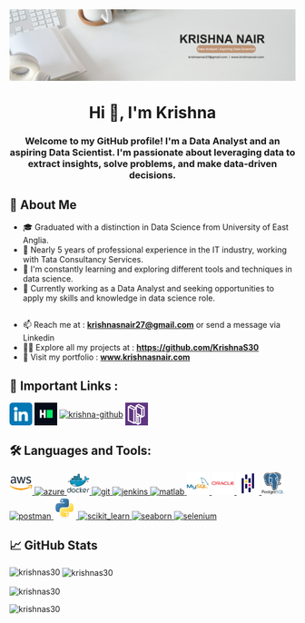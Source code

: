 <picture>
 <img align="center" src="https://github.com/KrishnaS30/images/blob/main/krish_github.png"  >
</picture>



<h1 align="center">Hi 👋, I'm Krishna</h1>
<h3 align="center">Welcome to my GitHub profile! I'm a Data Analyst and an aspiring Data Scientist. I'm passionate about leveraging data to extract insights, solve problems, and make data-driven decisions.</h3>

## 🚀 About Me
- 🎓 Graduated with a distinction in Data Science from University of East Anglia.
- 🏢 Nearly 5 years of professional experience in the IT industry, working with Tata Consultancy Services.
- 🌱 I'm constantly learning and exploring different tools and techniques in data science. 
- 💼 Currently working as a Data Analyst and seeking opportunities to apply my skills and knowledge in data science role.

<!---

- 🔭 I’m currently working on ...
- 🌱 I’m currently learning ...
- 🤔 I’m looking for help with ...

- --> 
##  
- 📫 Reach me at : **krishnasnair27@gmail.com** or send a message via Linkedin
- 👨‍💻 Explore all my projects at : **https://github.com/KrishnaS30**
- 🔗 Visit my portfolio : **www.krishnasnair.com**

<!--- 
- 📝 Check out my Tech blogs :
- 💬 Ask me about **Data Science and related technologies**

-->
## 🔗 Important Links  :
<p align="left">
<a href="https://linkedin.com/in/krishna-s-nair/" target="blank"><img align="center" src="https://github.com/KrishnaS30/images/blob/main/linkedin.png" alt="https:krishna-linkedin" height="40" width="40" /></a>
<a href="https://www.hackerrank.com/krishnasnair27/" target="blank"><img align="center" src="https://github.com/KrishnaS30/images/blob/main/hackerrank.png" alt="krishna-hackerrank" height="40" width="40" /></a> 
<a href="https://github.com/KrishnaS30/" target="blank"><img align="center" src="https://raw.githubusercontent.com/rahuldkjain/github-profile-readme-generator/master/src/images/icons/Social/github.svg" alt="krishna-github" height="40" width="40" /></a>
<a href="https://krishnasnair.com/" target="blank"><img align="center" src="https://github.com/KrishnaS30/images/blob/main/logo.png" alt="krishna-github" height="40" width="40" /></a>

<!--
codesandbox
<a href="https://codesandbox.com/krish" target="blank"><img align="center" src="https://raw.githubusercontent.com/rahuldkjain/github-profile-readme-generator/master/src/images/icons/Social/codesandbox.svg" alt="krish" height="30" width="40" /></a>

kaggle
<a href="https://kaggle.com/krish" target="blank"><img align="center" src="https://raw.githubusercontent.com/rahuldkjain/github-profile-readme-generator/master/src/images/icons/Social/kaggle.svg" alt="krish" height="30" width="40" /></a>

Leetcode
<a href="https://www.leetcode.com/krish" target="blank"><img align="center" src="https://raw.githubusercontent.com/rahuldkjain/github-profile-readme-generator/master/src/images/icons/Social/leet-code.svg" alt="krish" height="30" width="40" /></a>
</p>
-->

## 🛠 Languages and Tools:
 
<p align="left"> <a href="https://aws.amazon.com" target="_blank" rel="noreferrer"> <img src="https://raw.githubusercontent.com/devicons/devicon/master/icons/amazonwebservices/amazonwebservices-original-wordmark.svg" alt="aws" width="40" height="40"/> </a> <a href="https://azure.microsoft.com/en-in/" target="_blank" rel="noreferrer"> <img src="https://www.vectorlogo.zone/logos/microsoft_azure/microsoft_azure-icon.svg" alt="azure" width="40" height="40"/> </a> <a href="https://www.docker.com/" target="_blank" rel="noreferrer"> <img src="https://raw.githubusercontent.com/devicons/devicon/master/icons/docker/docker-original-wordmark.svg" alt="docker" width="40" height="40"/> </a> <a href="https://git-scm.com/" target="_blank" rel="noreferrer"> <img src="https://www.vectorlogo.zone/logos/git-scm/git-scm-icon.svg" alt="git" width="40" height="40"/> </a> <a href="https://www.jenkins.io" target="_blank" rel="noreferrer"> <img src="https://www.vectorlogo.zone/logos/jenkins/jenkins-icon.svg" alt="jenkins" width="40" height="40"/> </a> <a href="https://www.mathworks.com/" target="_blank" rel="noreferrer"> <img src="https://upload.wikimedia.org/wikipedia/commons/2/21/Matlab_Logo.png" alt="matlab" width="40" height="40"/> </a> <a href="https://www.mysql.com/" target="_blank" rel="noreferrer"> <img src="https://raw.githubusercontent.com/devicons/devicon/master/icons/mysql/mysql-original-wordmark.svg" alt="mysql" width="40" height="40"/> </a> <a href="https://www.oracle.com/" target="_blank" rel="noreferrer"> <img src="https://raw.githubusercontent.com/devicons/devicon/master/icons/oracle/oracle-original.svg" alt="oracle" width="40" height="40"/> </a> <a href="https://pandas.pydata.org/" target="_blank" rel="noreferrer"> <img src="https://raw.githubusercontent.com/devicons/devicon/2ae2a900d2f041da66e950e4d48052658d850630/icons/pandas/pandas-original.svg" alt="pandas" width="40" height="40"/> </a> <a href="https://www.postgresql.org" target="_blank" rel="noreferrer"> <img src="https://raw.githubusercontent.com/devicons/devicon/master/icons/postgresql/postgresql-original-wordmark.svg" alt="postgresql" width="40" height="40"/> </a> <a href="https://postman.com" target="_blank" rel="noreferrer"> <img src="https://www.vectorlogo.zone/logos/getpostman/getpostman-icon.svg" alt="postman" width="40" height="40"/> </a> <a href="https://www.python.org" target="_blank" rel="noreferrer"> <img src="https://raw.githubusercontent.com/devicons/devicon/master/icons/python/python-original.svg" alt="python" width="40" height="40"/> </a> <a href="https://scikit-learn.org/" target="_blank" rel="noreferrer"> <img src="https://upload.wikimedia.org/wikipedia/commons/0/05/Scikit_learn_logo_small.svg" alt="scikit_learn" width="40" height="40"/> </a> <a href="https://seaborn.pydata.org/" target="_blank" rel="noreferrer"> <img src="https://seaborn.pydata.org/_images/logo-mark-lightbg.svg" alt="seaborn" width="40" height="40"/> </a> <a href="https://www.selenium.dev" target="_blank" rel="noreferrer"> <img src="https://raw.githubusercontent.com/detain/svg-logos/780f25886640cef088af994181646db2f6b1a3f8/svg/selenium-logo.svg" alt="selenium" width="40" height="40"/> </a> </p>


## 📈 GitHub Stats
<!--
[![Top Langs](https://github-readme-stats.vercel.app/api/top-langs/?username=KrishnaS30&layout=compact)](https://github.com/KrishnaS30)

[![Krishna’s github stats](https://github-readme-stats.vercel.app/api?username=KrishnaS30)](https://github.com/KrishnaS30)
-->
<p><img align="left" src="https://github-readme-stats.vercel.app/api/top-langs?username=krishnas30&show_icons=true&locale=en&layout=compact" alt="krishnas30" /></p>

<p>&nbsp;<img align="center" src="https://github-readme-stats.vercel.app/api?username=krishnas30&show_icons=true&locale=en" alt="krishnas30" /></p>

<p><img align="center" src="https://github-readme-streak-stats.herokuapp.com/?user=krishnas30&" alt="krishnas30" /></p>

<p align="left"> <img src="https://komarev.com/ghpvc/?username=krishnas30&label=Profile%20views&color=0e75b6&style=flat" alt="krishnas30" /> </p>
<!---
## 📝 Recent Blog Posts
 --> 



